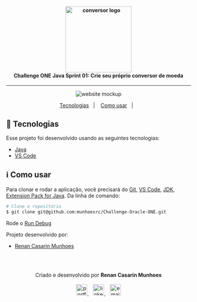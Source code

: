 <h4 align="center">
  <img width="180px" alt="conversor logo" src="./img/imgconversor.png" />
  <br />
  Challenge ONE Java Sprint 01: Crie seu próprio conversor de moeda
</h4>

<hr />

<p align="center">
     <img alt="website mockup" src="https://i.imgur.com/mb0qLa9.png" />
</p>

<p align="center">
  <a href="#rocket-tecnologias">Tecnologias</a>&nbsp;&nbsp;&nbsp;|&nbsp;&nbsp;&nbsp;
  <a href="#information_source-como-usar">Como usar</a>&nbsp;&nbsp;&nbsp;|&nbsp;&nbsp;&nbsp;
</p>

## :rocket: Tecnologias

Esse projeto foi desenvolvido usando as seguintes tecnologias:

-  [Java](https://www.java.com/pt-BR/)
-  [VS Code](https://code.visualstudio.com/)

## :information_source: Como usar

Para clonar e rodar a aplicação, você precisará do [Git](https://git-scm.com), [VS Code](https://code.visualstudio.com/), [JDK](https://www.oracle.com/java/technologies/downloads/), [Extension Pack for Java](vscjava.vscode-java-pack). Da linha de comando:

```bash
# Clone o repositório
$ git clone git@github.com:munhoesrc/Challenge-Oracle-ONE.git

```
Rode o [Run Debug]()


<p>Projeto desenvolvido por:</p>
<ul>
  <li><a href="https://github.com/munhoesrc"/>Renan Casarin Munhoes</a></li>
</ul>

<br/><br/>

<p align="center">
  Criado e desenvolvido por <b>Renan Casarin Munhoes</b>
  <br/><br/>
  
  <a href="http://munhoesrc.me/">
    <img alt="portfolio" height="30px" src="https://i.imgur.com/7lbNPnj.png" />
  </a>
  &nbsp;&nbsp;
  <a href="https://www.linkedin.com/in/renancasarinmunhoes/">
    <img alt="linkedIn" height="30px" src="https://i.imgur.com/TQRXxhT.png" />
  </a>
  &nbsp;&nbsp;
  <a href="mailto:munhoesrc@gmail.com?subject=website contact">
    <img alt="email" height="30px" src="https://i.imgur.com/wu7e3PJ.png" />
  </a>
</p>